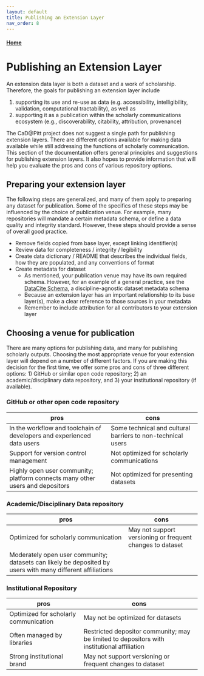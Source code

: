 ```yaml
---
layout: default
title: Publishing an Extension Layer
nav_order: 8
---
```


#### [Home](http://cadatpitt.github.io)
# Publishing an Extension Layer
An extension data layer is both a dataset and a work of scholarship. Therefore, the goals for publishing an extension layer include
1) supporting its use and re-use as data (e.g. accessibility, intelligibility, validation, computational tractability), as well as
2) supporting it as a publication within the scholarly communications ecosystem (e.g., discoverability, citability, attribution, provenance)

The CaD@Pitt project does not suggest a single path for publishing extension layers. There are different options available for making data
available while still addressing the functions of scholarly communication. This section of the documentation offers general principles and
suggestions for publishing extension layers. It also hopes to provide information that will help you evaluate the pros and cons of various
repository options.

## Preparing your extension layer
The following steps are generalized, and many of them apply to preparing any dataset for publication. Some of the specifics of these steps
may be influenced by the choice of publication venue. For example, many repositories will mandate a certain metadata schema, or define a
data quality and integrity standard. However, these steps should provide a sense of overall good practice.
- Remove fields copied from base layer, except linking identifier(s)
- Review data for completeness / integrity / legibility
- Create data dictionary / README that describes the individual fields, how they are populated, and any conventions of format
- Create metadata for dataset
  - As mentioned, your publication venue may have its own required schema. However, for an example of a general practice, see the
    [DataCite Schema](https://schema.datacite.org/), a discipline-agnostic dataset metadata schema
  - Because an extension layer has an important relationship to its base layer(s), make a clear reference to those sources in your metadata
  - Remember to include attribution for all contributors to your extension layer

## Choosing a venue for publication
There are many options for publishing data, and many for publishing scholarly outputs. Choosing the most appropriate venue for your extension
layer will depend on a number of different factors. If you are making this decision for the first time, we offer some pros and cons
of three different options: 1) GitHub or similar open code repository; 2) an academic/disciplinary data repository, and 3) your institutional repository (if available).

### **GitHub or other open code repository**

|pros                                                                   |cons                                                        |
|-----------------------------------------------------------------------|------------------------------------------------------------|                                       
|In the workflow and toolchain of developers and experienced data users |  Some technical and cultural barriers to non-technical users |    
|Support for version control management                                 |  Not optimized for scholarly communications  |
|Highly open user community; platform connects many other users and depositors  | Not optimized for presenting datasets |  

### **Academic/Disciplinary Data repository**

|pros                                                      |cons                                                        |
|----------------------------------------------------------|------------------------------------------------------------|
|Optimized for scholarly communication                     |May not support versioning or frequent changes to dataset   |  
|Moderately open user community; datasets can likely be deposited by users with many different affiliations |           |


### **Institutional Repository**

|pros                                                      |cons                                                        |
|----------------------------------------------------------|------------------------------------------------------------|  
|Optimized for scholarly communication                     |May not be optimized for datasets |
|Often managed by libraries                                |Restricted depositor community; may be limited to depositors with institutional affiliation   |
|Strong institutional brand                                |May not support versioning or frequent changes to dataset |
